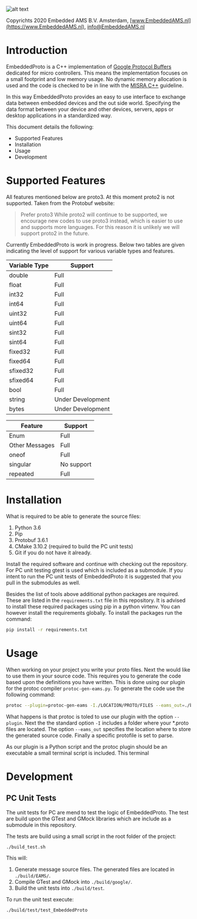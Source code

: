 
![alt text](https://embeddedams.nl/wp-content/uploads/2018/07/EmbeddedAMS_long.png "Embedded AMS Logo")


Copyrichts 2020 Embedded AMS B.V. Amsterdam, [www.EmbeddedAMS.nl](https://www.EmbeddedAMS.nl), [info@EmbeddedAMS.nl](mailto:info@EmbeddedAMS.nl)


# Introduction

EmbeddedProto is a C++ implementation of [Google Protocol Buffers](https://developers.google.com/protocol-buffers/) dedicated for micro controllers. This means the implementation focuses on a small footprint and low memory usage. No dynamic memory allocation is used and the code is checked to be in line with the [MISRA C++](https://www.misra.org.uk/Activities/MISRAC/tabid/171/Default.aspx) guideline. 

In this way EmbeddedProto provides an easy to use interface to exchange data between embedded devices and the out side world. Specifying the data format between your device and other devices, servers, apps or desktop applications in a standardized way.

This document details the following:
* Supported Features
* Installation
* Usage
* Development


# Supported Features

All features mentioned below are proto3. At this moment proto2 is not supported. Taken from the Protobuf website:
> Prefer proto3 While proto2 will continue to be supported, we encourage new codes to use proto3 instead, which is easier to use and supports more languages.
For this reason it is unlikely we will support proto2 in the future.

Currently EmbeddedProto is work in progress. Below two tables are given indicating the level of support for various variable types and features.

| Variable Type | Support |
| --- | --- |
double | Full
float | Full
int32 | Full
int64 | Full
uint32 | Full
uint64 | Full
sint32 | Full
sint64 | Full
fixed32 | Full
fixed64 | Full
sfixed32 | Full
sfixed64 | Full
bool | Full
string | Under Development
bytes | Under Development

| Feature | Support |
| --- | --- |
Enum | Full
Other Messages | Full
oneof | Full
singular | No support
repeated | Full


# Installation

What is required to be able to generate the source files:
1. Python 3.6
1. Pip
1. Protobuf 3.6.1
1. CMake 3.10.2 (required to build the PC unit tests)
1. Git if you do not have it already.

Install the required software and continue with checking out the repository. For PC unit testing gtest is used which is included as a submodule. If you intent to run the PC unit tests of EmbeddedProto it is suggested that you pull in the submodules as well. 

Besides the list of tools above additional python packages are required. These are listed in the `requirements.txt` file in this repository. It is advised to install these required packages using pip in a python virtenv. You can however install the requirements globally. To install the packages run the command:
```bash
pip install -r requirements.txt
```


# Usage

When working on your project you write your proto files. Next the would like to use them in your source code. This requires you to generate the code based upon the definitions you have written. This is done using our plugin for the protoc compiler `protoc-gen-eams.py`. To generate the code use the following command:
```bash
protoc --plugin=protoc-gen-eams -I./LOCATION/PROTO/FILES --eams_out=./build PROTO_MESSAGE_FILE.proto
```
What happens is that protoc is toled to use our plugin with the option `--plugin`. Next the the standard option `-I` includes a folder where your \*.proto files are located. The option `--eams_out` specifies the location where to store the generated source code. Finally a specific protofile is set to parse.

As our plugin is a Python script and the protoc plugin should be an executable a small terminal script is included. This terminal 


# Development

## PC Unit Tests

The unit tests for PC are mend to test the logic of EmbeddedProto. The test are build upon the GTest and GMock libraries which are include as a submodule in this repository. 

The tests are build using a small script in the root folder of the project:
```bash
./build_test.sh
```
This will:
1. Generate message source files. The generated files are located in `./build/EAMS/`.
1. Compile GTest and GMock into `./build/google/`.
1. Build the unit tests into `./build/test`.

To run the unit test execute:
```bash
./build/test/test_EmbeddedProto
```
